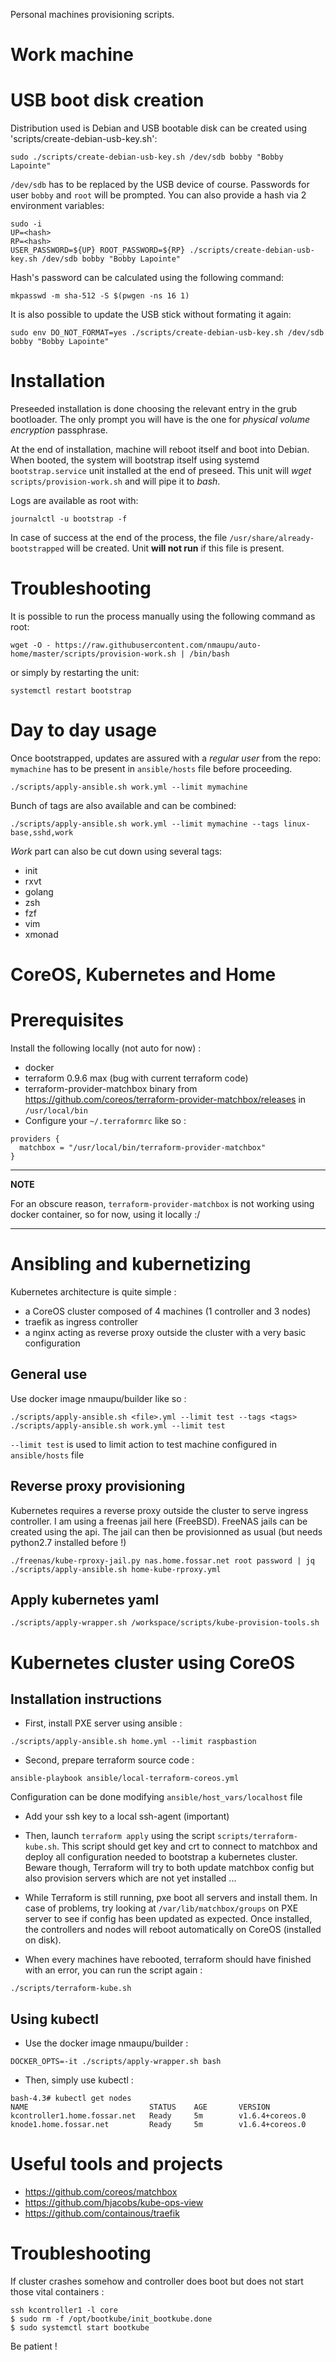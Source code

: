Personal machines provisioning scripts.

# Work machine

USB boot disk creation
======================

Distribution used is Debian and USB bootable disk can be created using 'scripts/create-debian-usb-key.sh':
```
sudo ./scripts/create-debian-usb-key.sh /dev/sdb bobby "Bobby Lapointe"
```

`/dev/sdb` has to be replaced by the USB device of course.
Passwords for user `bobby` and `root` will be prompted. You can also provide a hash via 2 environment variables:

```
sudo -i
UP=<hash>
RP=<hash>
USER_PASSWORD=${UP} ROOT_PASSWORD=${RP} ./scripts/create-debian-usb-key.sh /dev/sdb bobby "Bobby Lapointe"
```

Hash's password can be calculated using the following command:
```
mkpasswd -m sha-512 -S $(pwgen -ns 16 1)
```

It is also possible to update the USB stick without formating it again:
```
sudo env DO_NOT_FORMAT=yes ./scripts/create-debian-usb-key.sh /dev/sdb bobby "Bobby Lapointe"
```

Installation
============

Preseeded installation is done choosing the relevant entry in the grub bootloader.
The only prompt you will have is the one for *physical volume encryption* passphrase.

At the end of installation, machine will reboot itself and boot into Debian.
When booted, the system will bootstrap itself using systemd `bootstrap.service` unit installed at the end of preseed.
This unit will *wget* `scripts/provision-work.sh` and will pipe it to *bash*.

Logs are available as root with:

```
journalctl -u bootstrap -f
```

In case of success at the end of the process, the file `/usr/share/already-bootstrapped` will be created.
Unit **will not run** if this file is present.

Troubleshooting
===============

It is possible to run the process manually using the following command as root:
```
wget -O - https://raw.githubusercontent.com/nmaupu/auto-home/master/scripts/provision-work.sh | /bin/bash
```

or simply by restarting the unit:
```
systemctl restart bootstrap
```

Day to day usage
================

Once bootstrapped, updates are assured with a *regular user* from the repo:
`mymachine` has to be present in `ansible/hosts` file before proceeding.

```
./scripts/apply-ansible.sh work.yml --limit mymachine
```

Bunch of tags are also available and can be combined:
```
./scripts/apply-ansible.sh work.yml --limit mymachine --tags linux-base,sshd,work
```

*Work* part can also be cut down using several tags:
  - init
  - rxvt
  - golang
  - zsh
  - fzf
  - vim
  - xmonad


# CoreOS, Kubernetes and Home

Prerequisites
=============

Install the following locally (not auto for now) :
- docker
- terraform 0.9.6 max (bug with current terraform code)
- terraform-provider-matchbox binary from https://github.com/coreos/terraform-provider-matchbox/releases in `/usr/local/bin`
- Configure your `~/.terraformrc` like so :
```
providers {
  matchbox = "/usr/local/bin/terraform-provider-matchbox"
}
```

---
**NOTE**

For an obscure reason, `terraform-provider-matchbox` is not working using docker container, so for now, using it locally :/

---

Ansibling and kubernetizing
===========================

Kubernetes architecture is quite simple :

- a CoreOS cluster composed of 4 machines (1 controller and 3 nodes)
- traefik as ingress controller
- a nginx acting as reverse proxy outside the cluster with a very basic configuration

General use
-----------

Use docker image nmaupu/builder like so :
```
./scripts/apply-ansible.sh <file>.yml --limit test --tags <tags>
./scripts/apply-ansible.sh work.yml --limit test
```

`--limit test` is used to limit action to test machine configured in `ansible/hosts` file

Reverse proxy provisioning
--------------------------

Kubernetes requires a reverse proxy outside the cluster to serve ingress controller. I am using a freenas jail here (FreeBSD).
FreeNAS jails can be created using the api. The jail can then be provisionned as usual (but needs python2.7 installed before !)
```
./freenas/kube-rproxy-jail.py nas.home.fossar.net root password | jq
./scripts/apply-ansible.sh home-kube-rproxy.yml
```

Apply kubernetes yaml
---------------------

```
./scripts/apply-wrapper.sh /workspace/scripts/kube-provision-tools.sh
```

Kubernetes cluster using CoreOS
===============================

Installation instructions
-------------------------

- First, install PXE server using ansible :
```
./scripts/apply-ansible.sh home.yml --limit raspbastion
```

- Second, prepare terraform source code :
```
ansible-playbook ansible/local-terraform-coreos.yml
```
Configuration can be done modifying `ansible/host_vars/localhost` file

- Add your ssh key to a local ssh-agent (important)

- Then, launch `terraform apply` using the script `scripts/terraform-kube.sh`. This script should get key and crt to connect to matchbox and deploy all configuration needed to bootstrap a kubernetes cluster. Beware though, Terraform will try to both update matchbox config but also provision servers which are not yet installed ...

- While Terraform is still running, pxe boot all servers and install them. In case of problems, try looking at `/var/lib/matchbox/groups` on PXE server to see if config has been updated as expected.
Once installed, the controllers and nodes will reboot automatically on CoreOS (installed on disk).

- When every machines have rebooted, terraform should have finished with an error, you can run the script again :
```
./scripts/terraform-kube.sh
```

Using kubectl
-------------

- Use the docker image nmaupu/builder :
```
DOCKER_OPTS=-it ./scripts/apply-wrapper.sh bash
```

- Then, simply use kubectl :
```
bash-4.3# kubectl get nodes
NAME                           STATUS    AGE       VERSION
kcontroller1.home.fossar.net   Ready     5m        v1.6.4+coreos.0
knode1.home.fossar.net         Ready     5m        v1.6.4+coreos.0
```

Useful tools and projects
=========================

- https://github.com/coreos/matchbox
- https://github.com/hjacobs/kube-ops-view
- https://github.com/containous/traefik

Troubleshooting
===============

If cluster crashes somehow and controller does boot but does not start those vital containers :
```
ssh kcontroller1 -l core
$ sudo rm -f /opt/bootkube/init_bootkube.done
$ sudo systemctl start bootkube
```

Be patient !
